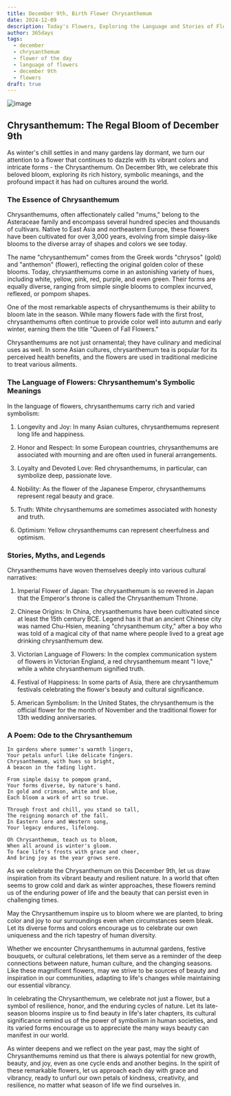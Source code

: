 ```yaml
---
title: December 9th, Birth Flower Chrysanthemum
date: 2024-12-09
description: Today's Flowers, Exploring the Language and Stories of Flowers Chrysanthemum
author: 365days
tags:
  - december
  - chrysanthemum
  - flower of the day
  - language of flowers
  - december 9th
  - flowers
draft: true
---
```



![image](#center)

## Chrysanthemum: The Regal Bloom of December 9th

As winter's chill settles in and many gardens lay dormant, we turn our attention to a flower that continues to dazzle with its vibrant colors and intricate forms - the Chrysanthemum. On December 9th, we celebrate this beloved bloom, exploring its rich history, symbolic meanings, and the profound impact it has had on cultures around the world.

### The Essence of Chrysanthemum

Chrysanthemums, often affectionately called "mums," belong to the Asteraceae family and encompass several hundred species and thousands of cultivars. Native to East Asia and northeastern Europe, these flowers have been cultivated for over 3,000 years, evolving from simple daisy-like blooms to the diverse array of shapes and colors we see today.

The name "chrysanthemum" comes from the Greek words "chrysos" (gold) and "anthemon" (flower), reflecting the original golden color of these blooms. Today, chrysanthemums come in an astonishing variety of hues, including white, yellow, pink, red, purple, and even green. Their forms are equally diverse, ranging from simple single blooms to complex incurved, reflexed, or pompom shapes.

One of the most remarkable aspects of chrysanthemums is their ability to bloom late in the season. While many flowers fade with the first frost, chrysanthemums often continue to provide color well into autumn and early winter, earning them the title "Queen of Fall Flowers."

Chrysanthemums are not just ornamental; they have culinary and medicinal uses as well. In some Asian cultures, chrysanthemum tea is popular for its perceived health benefits, and the flowers are used in traditional medicine to treat various ailments.

### The Language of Flowers: Chrysanthemum's Symbolic Meanings

In the language of flowers, chrysanthemums carry rich and varied symbolism:

1. Longevity and Joy: In many Asian cultures, chrysanthemums represent long life and happiness.

2. Honor and Respect: In some European countries, chrysanthemums are associated with mourning and are often used in funeral arrangements.

3. Loyalty and Devoted Love: Red chrysanthemums, in particular, can symbolize deep, passionate love.

4. Nobility: As the flower of the Japanese Emperor, chrysanthemums represent regal beauty and grace.

5. Truth: White chrysanthemums are sometimes associated with honesty and truth.

6. Optimism: Yellow chrysanthemums can represent cheerfulness and optimism.

### Stories, Myths, and Legends

Chrysanthemums have woven themselves deeply into various cultural narratives:

1. Imperial Flower of Japan: The chrysanthemum is so revered in Japan that the Emperor's throne is called the Chrysanthemum Throne.

2. Chinese Origins: In China, chrysanthemums have been cultivated since at least the 15th century BCE. Legend has it that an ancient Chinese city was named Chu-Hsien, meaning "chrysanthemum city," after a boy who was told of a magical city of that name where people lived to a great age drinking chrysanthemum dew.

3. Victorian Language of Flowers: In the complex communication system of flowers in Victorian England, a red chrysanthemum meant "I love," while a white chrysanthemum signified truth.

4. Festival of Happiness: In some parts of Asia, there are chrysanthemum festivals celebrating the flower's beauty and cultural significance.

5. American Symbolism: In the United States, the chrysanthemum is the official flower for the month of November and the traditional flower for 13th wedding anniversaries.

### A Poem: Ode to the Chrysanthemum

	In gardens where summer's warmth lingers,
	Your petals unfurl like delicate fingers.
	Chrysanthemum, with hues so bright,
	A beacon in the fading light.
	
	From simple daisy to pompom grand,
	Your forms diverse, by nature's hand.
	In gold and crimson, white and blue,
	Each bloom a work of art so true.
	
	Through frost and chill, you stand so tall,
	The reigning monarch of the fall.
	In Eastern lore and Western song,
	Your legacy endures, lifelong.
	
	Oh Chrysanthemum, teach us to bloom,
	When all around is winter's gloom.
	To face life's frosts with grace and cheer,
	And bring joy as the year grows sere.

As we celebrate the Chrysanthemum on this December 9th, let us draw inspiration from its vibrant beauty and resilient nature. In a world that often seems to grow cold and dark as winter approaches, these flowers remind us of the enduring power of life and the beauty that can persist even in challenging times.

May the Chrysanthemum inspire us to bloom where we are planted, to bring color and joy to our surroundings even when circumstances seem bleak. Let its diverse forms and colors encourage us to celebrate our own uniqueness and the rich tapestry of human diversity.

Whether we encounter Chrysanthemums in autumnal gardens, festive bouquets, or cultural celebrations, let them serve as a reminder of the deep connections between nature, human culture, and the changing seasons. Like these magnificent flowers, may we strive to be sources of beauty and inspiration in our communities, adapting to life's changes while maintaining our essential vibrancy.

In celebrating the Chrysanthemum, we celebrate not just a flower, but a symbol of resilience, honor, and the enduring cycles of nature. Let its late-season blooms inspire us to find beauty in life's later chapters, its cultural significance remind us of the power of symbolism in human societies, and its varied forms encourage us to appreciate the many ways beauty can manifest in our world.

As winter deepens and we reflect on the year past, may the sight of Chrysanthemums remind us that there is always potential for new growth, beauty, and joy, even as one cycle ends and another begins. In the spirit of these remarkable flowers, let us approach each day with grace and vibrancy, ready to unfurl our own petals of kindness, creativity, and resilience, no matter what season of life we find ourselves in.